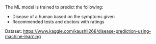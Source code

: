 The ML model is trained to predict the following:
- Disease of a human based on the symptoms given
- Recommended tests and doctors with ratings


Dataset: https://www.kaggle.com/kaushil268/disease-prediction-using-machine-learning

